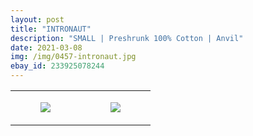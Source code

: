 ```yaml
---
layout: post
title: "INTRONAUT"
description: "SMALL | Preshrunk 100% Cotton | Anvil"
date: 2021-03-08
img: /img/0457-intronaut.jpg
ebay_id: 233925078244
---
```




<table style="width:100%;"><tr><td style="vertical-align:top;">
      <figure class="tmblr-full" data-orig-height="2048" data-orig-width="1365" data-orig-src="https://concertshirts.netlify.app/shirts/0457/0457-01.jpg"><img src="https://64.media.tumblr.com/52687a15ae945304831edef5b3b27e64/931afd17ad35ca8d-9c/s540x810/4abeee353cb714c225a606cb4ffa6c70e69ec676.jpg" data-orig-height="2048" data-orig-width="1365" data-orig-src="https://concertshirts.netlify.app/shirts/0457/0457-01.jpg"/></figure></td>
    <td style="vertical-align:top;">
      <figure class="tmblr-full" data-orig-height="2048" data-orig-width="1365" data-orig-src="https://concertshirts.netlify.app/shirts/0457/0457-02.jpg"><img src="https://64.media.tumblr.com/063f0299085bd1534a1a59f1865cf63e/931afd17ad35ca8d-8d/s540x810/58b30f2c5f634701e6a3de40db2566fc5ec84ee2.jpg" data-orig-height="2048" data-orig-width="1365" data-orig-src="https://concertshirts.netlify.app/shirts/0457/0457-02.jpg"/></figure></td>
  </tr></table>

